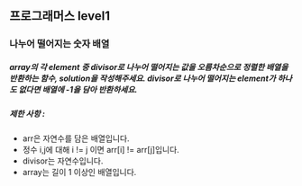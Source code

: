 ## 프로그래머스 level1
### 나누어 떨어지는 숫자 배열
##### array의 각 element 중 divisor로 나누어 떨어지는 값을 오름차순으로 정렬한 배열을 반환하는 함수, solution을 작성해주세요. divisor로 나누어 떨어지는 element가 하나도 없다면 배열에 -1을 담아 반환하세요.

##### 제한 사항 : 
* arr은 자연수를 담은 배열입니다.
* 정수 i,j에 대해 i != j 이면 arr[i] != arr[j]입니다.
* divisor는 자연수입니다.
* array는 길이 1 이상인 배열입니다.
